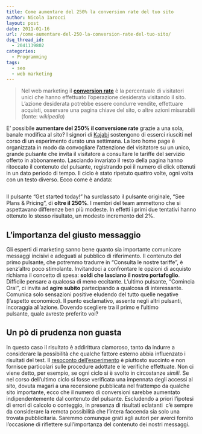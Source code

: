 ```yaml
---
title: Come aumentare del 250% la conversion rate del tuo sito
author: Nicola Iarocci
layout: post
date: 2011-01-16
url: /come-aumentare-del-250-la-conversion-rate-del-tuo-sito/
dsq_thread_id:
  - 2041139802
categories:
  - Programming
tags:
  - seo
  - web marketing
---
```

> Nel web marketing il **[conversion rate][1]** è la percentuale di visitatori unici che hanno effettuato l&#8217;operazione desiderata visitando il sito. L&#8217;azione desiderata potrebbe essere condurre vendite, effettuare acquisti, osservare una pagina chiave del sito, o altre azioni misurabili (fonte: _wikipedia_)

E&#8217; possibile **aumentare del 250% il conversione rate** grazie a una sola, banale modifica al sito? I signori di [Kajabi][2] sostengono di esserci riusciti nel corso di un esperimento durato una settimana. La loro home page è organizzata in modo da convogliare l&#8217;attenzione del visitatore su un unico, grande pulsante che invita il visitatore a consultare le tariffe del servizio offerto in abbonamento. Lasciando invariato il resto della pagina hanno ritoccato il contenuto del pulsante, registrando poi il numero di click ottenuti in un dato periodo di tempo. Il ciclo è stato ripetuto quattro volte, ogni volta con un testo diverso. Ecco come è andata:<!--more-->

<img title="Il test Kajabi evidenzia una conversion rate del 250% (Image by Kajabi)" src="images/2011/01/Kajabi_AB_Testing.png?resize=500%2C375" alt="" data-recalc-dims="1" />

<p style="text-align: left;">
  Il pulsante &#8220;Get started today!&#8221; ha surclassato il pulsante originale, &#8220;See Plans & Pricing&#8221;, di <strong>oltre il 250%</strong>. I membri del team ammettono che si aspettavano differenze ben più modeste. In effetti i primi due tentativi hanno ottenuto lo stesso risultato, un modesto incremento del 2%.
</p>

## L&#8217;importanza del giusto messaggio

<p style="text-align: left;">
  Gli esperti di marketing sanno bene quanto sia importante comunicare messaggi incisivi e adeguati al pubblico di riferimento. Il contenuto del primo pulsante, che potremmo tradurre in &#8220;Consulta le nostre tariffe&#8221;, è senz&#8217;altro poco stimolante. Invitandoci a confrontare le opzioni di acquisto richiama il concetto di spesa: <strong>soldi che lasciano il nostro portafoglio</strong>. Difficile pensare a qualcosa di meno eccitante. L&#8217;ultimo pulsante, &#8220;Comincia Ora!&#8221;, ci invita ad <strong>agire subito</strong> partecipando a qualcosa di interessante. Comunica solo sensazioni positive eludendo del tutto quelle negative (l&#8217;aspetto economico). Il punto esclamativo, assente negli altri pulsanti, incoraggia all&#8217;azione. Dovendo scegliere tra il primo e l&#8217;ultimo pulsante, quale avreste preferito voi?
</p>

## Un pò di prudenza non guasta

<p style="text-align: left;">
  In questo caso il risultato è addirittura clamoroso, tanto da indurre a considerare la possibilità che qualche fattore esterno abbia influenzato i risultati del test. Il <a href="http://blog.kajabi.com/a-dead-simple-change-that-increased-our-conve">resoconto dell&#8217;esperimento</a> è piuttosto succinto e non fornisce particolari sulle procedure adottate e le verifiche effettuate. Non ci viene detto, per esempio, se ogni ciclo si è svolto in circostanze <em>simili</em>. Se nel corso dell&#8217;ultimo ciclo si fosse verificata una impennata degli accessi al sito, dovuta magari a una recensione pubblicata nel frattempo da qualche sito importante, ecco che il numero di conversioni sarebbe aumentato indipendentemente dal contenuto del pulsante. Escludendo a priori l&#8217;ipotesi di errori di calcolo o conteggio, in presenza di risultati eclatanti  c&#8217;è sempre da considerare la remota possibilità che l&#8217;intera faccenda sia solo una trovata pubblicitaria. Saremmo comunque grati agli autori per averci fornito l&#8217;occasione di riflettere sull&#8217;importanza del contenuto dei nostri messaggi.
</p>

<p style="text-align: left;">
  <p style="text-align: center;">
    <p style="text-align: center;">

 [1]: http://en.wikipedia.org/wiki/Conversion_rate
 [2]: http://www.kajabiapp.com/
